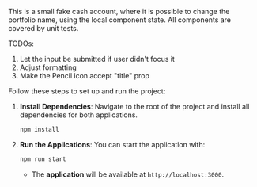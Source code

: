 This is a small fake cash account, where it is possible to change the portfolio name, using the local component state.
All components are covered by unit tests.

TODOs:

1. Let the input be submitted if user didn't focus it
2. Adjust formatting
3. Make the Pencil icon accept "title" prop

Follow these steps to set up and run the project:

1.  **Install Dependencies**: Navigate to the root of the project and install all dependencies for both applications.

    ```bash
    npm install
    ```

2.  **Run the Applications**: You can start the application with:

    ```bash
    npm run start
    ```

    - The **application** will be available at `http://localhost:3000`.
